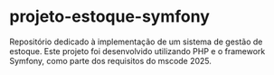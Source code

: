 # projeto-estoque-symfony
Repositório dedicado à implementação de um sistema de gestão de estoque. Este projeto foi desenvolvido utilizando PHP e o framework Symfony, como parte dos requisitos do mscode 2025.

